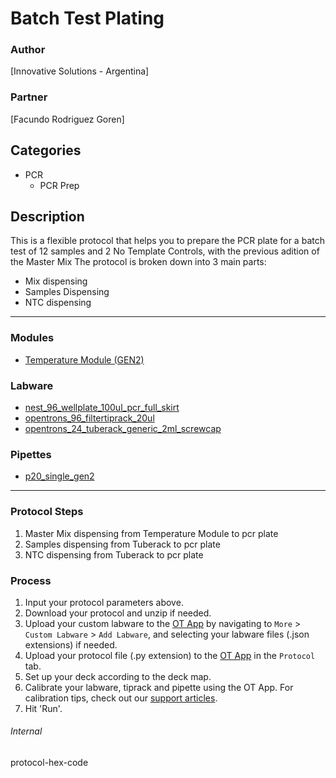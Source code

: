 # Batch Test Plating

### Author
[Innovative Solutions - Argentina]

### Partner
[Facundo Rodriguez Goren]

## Categories
* PCR
	* PCR Prep


## Description
This is a flexible protocol that helps you to prepare the PCR plate for a batch test of 12 samples and 2 No Template Controls, with the previous adition of the Master Mix
The protocol is broken down into 3 main parts:
* Mix dispensing
* Samples Dispensing
* NTC dispensing


---

### Modules
* [Temperature Module (GEN2)](https://shop.opentrons.com/collections/hardware-modules/products/tempdeck)


### Labware
* [nest_96_wellplate_100ul_pcr_full_skirt](https://shop.opentrons.com/nest-0-1-ml-96-well-pcr-plate-full-skirt/)
* [opentrons_96_filtertiprack_20ul](https://shop.opentrons.com/opentrons-20ul-filter-tips/)
* [opentrons_24_tuberack_generic_2ml_screwcap](https://shop.opentrons.com/4-in-1-tube-rack-set/)



### Pipettes
* [p20_single_gen2](https://shop.opentrons.com/single-channel-electronic-pipette-p20/)




---

### Protocol Steps
1. Master Mix dispensing from Temperature Module to pcr plate
2. Samples dispensing from Tuberack to pcr plate
3. NTC dispensing from Tuberack to pcr plate

### Process
1. Input your protocol parameters above.
2. Download your protocol and unzip if needed.
3. Upload your custom labware to the [OT App](https://opentrons.com/ot-app) by navigating to `More` > `Custom Labware` > `Add Labware`, and selecting your labware files (.json extensions) if needed.
4. Upload your protocol file (.py extension) to the [OT App](https://opentrons.com/ot-app) in the `Protocol` tab.
5. Set up your deck according to the deck map.
6. Calibrate your labware, tiprack and pipette using the OT App. For calibration tips, check out our [support articles](https://support.opentrons.com/en/collections/1559720-guide-for-getting-started-with-the-ot-2).
7. Hit 'Run'.


###### Internal
protocol-hex-code
